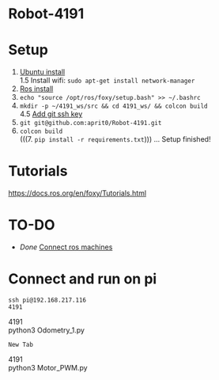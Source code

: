 # Robot-4191

# Setup
1. [Ubuntu install](https://roboticsbackend.com/install-ubuntu-on-raspberry-pi-without-monitor/#Setup_Wi-Fi_and_ssh_for_your_Raspberry_Pi_4_without_a_monitor)   
1.5 Install wifi: ```sudo apt-get install network-manager```
2. [Ros install](https://roboticsbackend.com/install-ros2-on-raspberry-pi/#Prerequisites_install_Ubuntu_Server_2004) 
3. ```echo "source /opt/ros/foxy/setup.bash" >> ~/.bashrc```
4. ```mkdir -p ~/4191_ws/src && cd 4191_ws/ && colcon build ```   
4.5 [Add git ssh key](https://docs.github.com/en/authentication/connecting-to-github-with-ssh/generating-a-new-ssh-key-and-adding-it-to-the-ssh-agent)
5. ```git git@github.com:aprit0/Robot-4191.git```
6. ```colcon build```   
(((7. ```pip install -r requirements.txt```)))
... Setup finished!

# Tutorials
https://docs.ros.org/en/foxy/Tutorials.html


# TO-DO
- *Done* [Connect ros machines](https://roboticsbackend.com/ros2-multiple-machines-including-raspberry-pi/)

# Connect and run on pi
```  
ssh pi@192.168.217.116  
4191  
```  
4191  
python3 Odometry_1.py  
```
New Tab
```  
4191  
python3 Motor_PWM.py  
```
